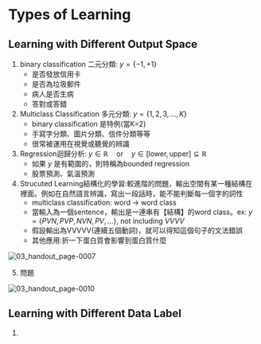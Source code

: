 # Types of Learning
## Learning with Different Output Space
1. binary classification 二元分類: $y = \lbrace -1, +1 \rbrace$ 
   - 是否發放信用卡
   - 是否為垃圾郵件
   - 病人是否生病
   - 答對或答錯
2. Multiclass Classification 多元分類: $y = \lbrace 1, 2, 3, \ldots , K \rbrace$
   - binary classification 是特例(當K=2)
   - 手寫字分類、圖片分類、信件分類等等
   - 很常被運用在視覺或聽覺的辨識
3. Regression迴歸分析: $y \in \mathbb{R} \quad \text{or} \quad y \in [\text{lower}, \text{upper}] \subseteq \mathbb{R}$
   - 如果 $y$ 是有範圍的，則特稱為bounded regression
   - 股票預測、氣溫預測
4. Strucuted Learning結構化的學習:較進階的問題，輸出空間有某一種結構在裡面。例如在自然語言辨識，寫出一段話時，能不能判斷每一個字的詞性
   - multiclass classification: word -> word class
   - 當輸入為一個sentence，輸出是一連串有【結構】的word class。ex: $y = \lbrace PVN, PVP, NVN, PV, \ldots\rbrace \text{, not including } VVVV$
   - 假設輸出為VVVVV(連續五個動詞)，就可以得知這個句子的文法錯誤
   - 其他應用:折一下蛋白質會影響到蛋白質什麼
  
![03_handout_page-0007](https://github.com/FionaYuY/Machine-Learning-Foundations-I/assets/151610467/113daf60-0dad-4f7b-a2c1-8a5bedea2bf8)

5. 問題

![03_handout_page-0010](https://github.com/FionaYuY/Machine-Learning-Foundations-I/assets/151610467/18a05b39-3247-4f62-b93f-693363c4e528)

##  Learning with Different Data Label
1. 
